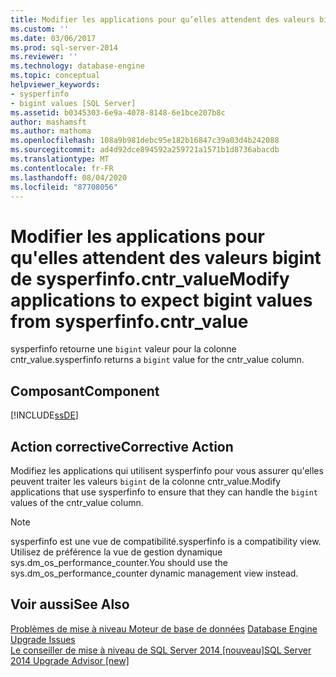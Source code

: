```yaml
---
title: Modifier les applications pour qu’elles attendent des valeurs bigint de sysperfinfo. cntr_value | Microsoft Docs
ms.custom: ''
ms.date: 03/06/2017
ms.prod: sql-server-2014
ms.reviewer: ''
ms.technology: database-engine
ms.topic: conceptual
helpviewer_keywords:
- sysperfinfo
- bigint values [SQL Server]
ms.assetid: b0345303-6e9a-4078-8148-6e1bce207b8c
author: mashamsft
ms.author: mathoma
ms.openlocfilehash: 108a9b981debc95e182b16847c39a03d4b242088
ms.sourcegitcommit: ad4d92dce894592a259721a1571b1d8736abacdb
ms.translationtype: MT
ms.contentlocale: fr-FR
ms.lasthandoff: 08/04/2020
ms.locfileid: "87708056"
---
```

# <a name="modify-applications-to-expect-bigint-values-from-sysperfinfocntr_value"></a><span data-ttu-id="a7831-102">Modifier les applications pour qu'elles attendent des valeurs bigint de sysperfinfo.cntr_value</span><span class="sxs-lookup"><span data-stu-id="a7831-102">Modify applications to expect bigint values from sysperfinfo.cntr_value</span></span>
  <span data-ttu-id="a7831-103">sysperfinfo retourne une `bigint` valeur pour la colonne cntr_value.</span><span class="sxs-lookup"><span data-stu-id="a7831-103">sysperfinfo returns a `bigint` value for the cntr_value column.</span></span>  
  
## <a name="component"></a><span data-ttu-id="a7831-104">Composant</span><span class="sxs-lookup"><span data-stu-id="a7831-104">Component</span></span>  
 [!INCLUDE[ssDE](../../includes/ssde-md.md)]  
  
## <a name="corrective-action"></a><span data-ttu-id="a7831-105">Action corrective</span><span class="sxs-lookup"><span data-stu-id="a7831-105">Corrective Action</span></span>  
 <span data-ttu-id="a7831-106">Modifiez les applications qui utilisent sysperfinfo pour vous assurer qu'elles peuvent traiter les valeurs `bigint` de la colonne cntr_value.</span><span class="sxs-lookup"><span data-stu-id="a7831-106">Modify applications that use sysperfinfo to ensure that they can handle the `bigint` values of the cntr_value column.</span></span>  
  
> [!NOTE]  
>  <span data-ttu-id="a7831-107">sysperfinfo est une vue de compatibilité.</span><span class="sxs-lookup"><span data-stu-id="a7831-107">sysperfinfo is a compatibility view.</span></span> <span data-ttu-id="a7831-108">Utilisez de préférence la vue de gestion dynamique sys.dm_os_performance_counter.</span><span class="sxs-lookup"><span data-stu-id="a7831-108">You should use the sys.dm_os_performance_counter dynamic management view instead.</span></span>  
  
## <a name="see-also"></a><span data-ttu-id="a7831-109">Voir aussi</span><span class="sxs-lookup"><span data-stu-id="a7831-109">See Also</span></span>  
 <span data-ttu-id="a7831-110">[Problèmes de mise à niveau Moteur de base de données](../../../2014/sql-server/install/database-engine-upgrade-issues.md) </span><span class="sxs-lookup"><span data-stu-id="a7831-110">[Database Engine Upgrade Issues](../../../2014/sql-server/install/database-engine-upgrade-issues.md) </span></span>  
 [<span data-ttu-id="a7831-111">Le conseiller de mise à niveau de SQL Server 2014 &#91;nouveau&#93;</span><span class="sxs-lookup"><span data-stu-id="a7831-111">SQL Server 2014 Upgrade Advisor &#91;new&#93;</span></span>](sql-server-2014-upgrade-advisor.md)  
  
  
